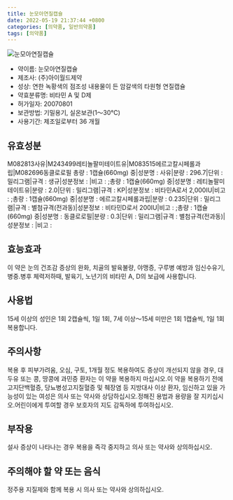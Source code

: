 ```yaml
---
title: 눈모아연질캡슐
date: 2022-05-19 21:37:44 +0800
categories: [의약품, 일반의약품]
tags: [의약품]
---
```

![눈모아연질캡슐](https://nedrug.mfds.go.kr/pbp/cmn/itemImageDownload/1NOwp2F6IE9)

- 약이름: 눈모아연질캡슐
- 제조사: (주)아이월드제약
- 성상: 연한 녹황색의 점조성 내용물이 든 암갈색의 타원형 연질캡슐
- 약효분류명: 비타민 A 및 D제
- 허가일자: 20070801
- 보관방법: 기밀용기, 실온보관(1～30℃)
- 사용기간: 제조일로부터 36 개월
## 유효성분
M082813사유|M243499레티놀팔미테이트유|M083515에르고칼시페롤과립|M082696동클로로필
총량 : 1캡슐(660mg) 중|성분명 : 사유|분량 : 296.7|단위 : 밀리그램|규격 : 생규|성분정보 : |비고 : ;총량 : 1캡슐(660mg) 중|성분명 : 레티놀팔미테이트유|분량 : 2.0|단위 : 밀리그램|규격 : KP|성분정보 : 비타민A로서 2,000IU|비고 : ;총량 : 1캡슐(660mg) 중|성분명 : 에르고칼시페롤과립|분량 : 0.235|단위 : 밀리그램|규격 : 별첨규격(전과동)|성분정보 : 비타민D로서 200IU|비고 : ;총량 : 1캡슐(660mg) 중|성분명 : 동클로로필|분량 : 0.3|단위 : 밀리그램|규격 : 별첨규격(전과동)|성분정보 : |비고 :
## 효능효과
이 약은 눈의 건조감 증상의 완화, 치골의 발육불량, 야맹증, 구루병 예방과 임신수유기, 병중.병후 체력저하때, 발육기, 노년기의 비타민 A, D의 보급에 사용합니다.
## 사용법
15세 이상의 성인은 1회 2캡슐씩, 1일 1회, 7세 이상～15세 미만은 1회 1캡슐씩, 1일 1회 복용합니다.
## 주의사항
복용 후 피부가려움, 오심, 구토, 1개월 정도 복용하여도 증상이 개선되지 않을 경우, 대두유 또는 콩, 땅콩에 과민증 환자는 이 약을 복용하지 마십시오.이 약을 복용하기 전에 고지단백혈증, 당뇨병성고지질혈증 및 췌장염 등 지방대사 이상 환자, 임신하고 있을 가능성이 있는 여성은 의사 또는 약사와 상담하십시오.정해진 용법과 용량을 잘 지키십시오.어린이에게 투여할 경우 보호자의 지도 감독하에 투여하십시오.
## 부작용
설사 증상이 나타나는 경우 복용을 즉각 중지하고 의사 또는 약사와 상의하십시오.
## 주의해야 할 약 또는 음식
정주용 지질제와 함께 복용 시 의사 또는 약사와 상의하십시오.
